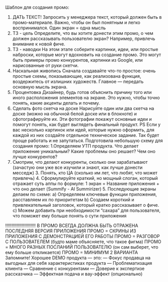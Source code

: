 Шаблон для создания промо:
1. ДАТЬ ТЕКСТ!
Запросить у менеджера текст, который должен быть в промо-материале. Важно, чтобы он был понятным и легко воспринимался. Один экран = одна мысль
2. ТЗ - цель
Определите, что вы хотите донести этим промо, о чем должен рассказывать пользователю экран? Например, привлечь внимание к новой фиче.
3. ТЗ - наводки
На этом этапе соберите картинки, идеи, или простые наброски, которые могут вдохновить на создание промо. Это могут быть примеры промо конкурентов, картинки из Google, или нарисованные от руки скетчи.
4. Наскальная живопись
Сначала создавайте что-то простое: очень простые схемы, показывающие, как реализована функция, воздержитесь от излишних художеств. Главное — передать основную мысль экрана.
5. Процентовка
Дизайнер, будь готов объяснить причину того или иного расположения элементов на экране. Это нужно, чтобы точно понять, какие акценты делать и почему.
6. Сделать фото скетча на доске
Нарисуйте один или два скетча на доске (можно на обычной белой доске или в блокноте) и сфотографируйте их. Эти фотографии покажут основные идеи и помогут понять, как будет выглядеть финальный продукт.
PS
Если у вас несколько картинок или идей, которые нужно оформить, для каждой из них создайте отдельное техническое задание. Так будет проще работать и не запутаться.
Подготовила небольшую схему для создания промо:
1.Определяем УТП продукта. Что делает приложение уникальным? Какие проблемы оно решает? Чем оно лучше конкурентов?
2. Смотрим, что делают конкуренты, сколько они зарабатывают (зачастую они уже все изучили и знают, как лучше донести месседж) 3. Понять, кто ЦА (сколько им лет, что любят, что может привлечь) 4. Сформулируйте краткий, но мощный слоган, который отражает суть аппы по формуле: 1 экран = Название приложения + что оно делает (Summify - AI Summirizer) 5. Последующие экраны делаем по схеме: а) Определяем ключевые функции приложения, расставляем их по приоритетам b) Создаем короткий и привлекательный заголовок, который кратко рассказывает о фиче. с) Можем добавить при необходимости “сахара” для пользователя, что поможет ему больше понять о сути приложения

!!!!!!!!!!!!!!!!!!!!!!!! В ПРОМО ВСЕГДА ДОЛЖНА БЫТЬ ОТРАЖЕНА ПОСЛЕДНЯЯ ВЕРСИЯ ПРИЛОЖЕНИЯ ПРОМО = СКРИНЫ ИЗ ПРИЛОЖЕНИЯ С ДЕМОНСТРАЦИЕЙ ЕГО РАБОТЫ ПРОМО = РАЗГОВОР С ПОЛЬЗОВАТЕЛЕМ (будто маме объясняете, что такое фигма) ПРОМО = МНОГО РАЗНЫХ ПОСЛАНИЙ ПОЛЬЗОВАТЕЛЮ (он сам выберет, что ему больше откликается) ПРОМО = МИНИМУМ 2 ВАРИАНТА Запомните! Хорошее DEMO продукта — это: — Фокус продавца на выгодных для себя характеристиках продукта — Проблематизация клиента — Сравнение с конкурентами — Доверие к экспертизе рассказчика
— Эффектная подача и вау-эффект (опционально)
